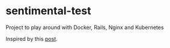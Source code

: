 # sentimental-test
Project to play around with Docker, Rails, Nginx and Kubernetes

Inspired by this [post](https://medium.freecodecamp.org/learn-kubernetes-in-under-3-hours-a-detailed-guide-to-orchestrating-containers-114ff420e882).

